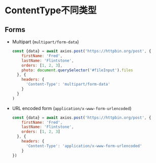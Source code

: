 # ContentType不同类型

## Forms

+ Multipart (`multipart/form-data`)

  ```js
  const {data} = await axios.post('https://httpbin.org/post', {
      firstName: 'Fred',
      lastName: 'Flintstone',
      orders: [1, 2, 3],
      photo: document.querySelector('#fileInput').files
    }, {
      headers: {
        'Content-Type': 'multipart/form-data'
      }
    }
  )
  ```

+ URL encoded form (`application/x-www-form-urlencoded`)

  ```js
  const {data} = await axios.post('https://httpbin.org/post', {
      firstName: 'Fred',
      lastName: 'Flintstone',
      orders: [1, 2, 3]
    }, {
      headers: {
        'Content-Type': 'application/x-www-form-urlencoded'
      }
  })
  ```
